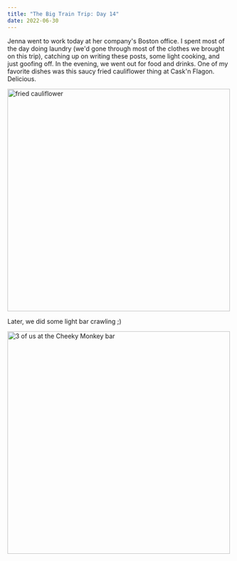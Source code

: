 ```yaml
---
title: "The Big Train Trip: Day 14"
date: 2022-06-30
---
```


Jenna went to work today at her company's Boston office. I spent most of the day doing laundry (we'd gone through most of the clothes we brought on this trip), catching up on writing these posts, some light cooking, and just goofing off. In the evening, we went out for food and drinks. One of my favorite dishes was this saucy fried cauliflower thing at Cask'n Flagon. Delicious.

<img src="/github-pages-with-jekyll/docs/assets/images/day14_cauli.jpg" alt="fried cauliflower" width="500"/>

Later, we did some light bar crawling ;)

<img src="/github-pages-with-jekyll/docs/assets/images/day14_cheeky.jpg" alt="3 of us at the Cheeky Monkey bar" width="500"/>